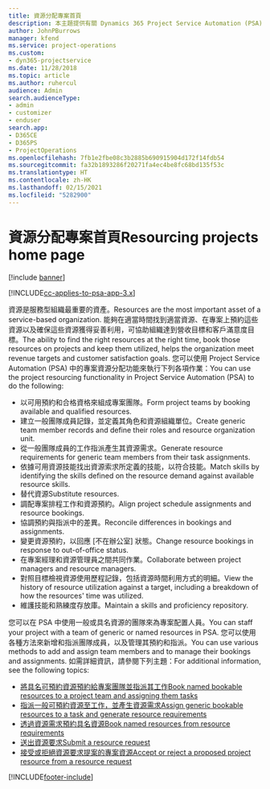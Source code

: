 ```yaml
---
title: 資源分配專案首頁
description: 本主題提供有關 Dynamics 365 Project Service Automation (PSA) 中資源管理功能的資訊。
author: JohnPBurrows
manager: kfend
ms.service: project-operations
ms.custom:
- dyn365-projectservice
ms.date: 11/28/2018
ms.topic: article
ms.author: ruhercul
audience: Admin
search.audienceType:
- admin
- customizer
- enduser
search.app:
- D365CE
- D365PS
- ProjectOperations
ms.openlocfilehash: 7fb1e2fbe08c3b2885b690915904d172f14fdb54
ms.sourcegitcommit: fa32b1893286f20271fa4ec4be8fc68bd135f53c
ms.translationtype: HT
ms.contentlocale: zh-HK
ms.lasthandoff: 02/15/2021
ms.locfileid: "5282900"
---
```

# <a name="resourcing-projects-home-page"></a><span data-ttu-id="20184-103">資源分配專案首頁</span><span class="sxs-lookup"><span data-stu-id="20184-103">Resourcing projects home page</span></span>

[!include [banner](../includes/psa-now-project-operations.md)]

[!INCLUDE[cc-applies-to-psa-app-3.x](../includes/cc-applies-to-psa-app-3x.md)]

<span data-ttu-id="20184-104">資源是服務型組織最重要的資產。</span><span class="sxs-lookup"><span data-stu-id="20184-104">Resources are the most important asset of a service-based organization.</span></span> <span data-ttu-id="20184-105">能夠在適當時間找到適當資源、在專案上預約這些資源以及確保這些資源獲得妥善利用，可協助組織達到營收目標和客戶滿意度目標。</span><span class="sxs-lookup"><span data-stu-id="20184-105">The ability to find the right resources at the right time, book those resources on projects and keep them utilized, helps the organization meet revenue targets and customer satisfaction goals.</span></span> <span data-ttu-id="20184-106">您可以使用 Project Service Automation (PSA) 中的專案資源分配功能來執行下列各項作業：</span><span class="sxs-lookup"><span data-stu-id="20184-106">You can use the project resourcing functionality in Project Service Automation (PSA) to do the following:</span></span>

- <span data-ttu-id="20184-107">以可用預約和合格資格來組成專案團隊。</span><span class="sxs-lookup"><span data-stu-id="20184-107">Form project teams by booking available and qualified resources.</span></span>
- <span data-ttu-id="20184-108">建立一般團隊成員記錄，並定義其角色和資源組織單位。</span><span class="sxs-lookup"><span data-stu-id="20184-108">Create generic team member records and define their roles and resource organization unit.</span></span>
- <span data-ttu-id="20184-109">從一般團隊成員的工作指派產生其資源需求。</span><span class="sxs-lookup"><span data-stu-id="20184-109">Generate resource requirements for generic team members from their task assignments.</span></span>
- <span data-ttu-id="20184-110">依據可用資源技能找出資源索求所定義的技能，以符合技能。</span><span class="sxs-lookup"><span data-stu-id="20184-110">Match skills by identifying the skills defined on the resource demand against available resource skills.</span></span>
- <span data-ttu-id="20184-111">替代資源</span><span class="sxs-lookup"><span data-stu-id="20184-111">Substitute resources.</span></span>
- <span data-ttu-id="20184-112">調配專案排程工作和資源預約。</span><span class="sxs-lookup"><span data-stu-id="20184-112">Align project schedule assignments and resource bookings.</span></span>
- <span data-ttu-id="20184-113">協調預約與指派中的差異。</span><span class="sxs-lookup"><span data-stu-id="20184-113">Reconcile differences in bookings and assignments.</span></span>
- <span data-ttu-id="20184-114">變更資源預約，以回應 [不在辦公室] 狀態。</span><span class="sxs-lookup"><span data-stu-id="20184-114">Change resource bookings in response to out-of-office status.</span></span>
- <span data-ttu-id="20184-115">在專案經理和資源管理員之間共同作業。</span><span class="sxs-lookup"><span data-stu-id="20184-115">Collaborate between project managers and resource managers.</span></span>
- <span data-ttu-id="20184-116">對照目標檢視資源使用歷程記錄，包括資源時間利用方式的明細。</span><span class="sxs-lookup"><span data-stu-id="20184-116">View the history of resource utilization against a target, including a breakdown of how the resources' time was utilized.</span></span>
- <span data-ttu-id="20184-117">維護技能和熟練度存放庫。</span><span class="sxs-lookup"><span data-stu-id="20184-117">Maintain a skills and proficiency repository.</span></span>


<span data-ttu-id="20184-118">您可以在 PSA 中使用一般或具名資源的團隊來為專案配置人員。</span><span class="sxs-lookup"><span data-stu-id="20184-118">You can staff your project with a team of generic or named resources in PSA.</span></span> <span data-ttu-id="20184-119">您可以使用各種方法來新增和指派團隊成員，以及管理其預約和指派。</span><span class="sxs-lookup"><span data-stu-id="20184-119">You can use various methods to add and assign team members and to manage their bookings and assignments.</span></span> <span data-ttu-id="20184-120">如需詳細資訊，請參閱下列主題：</span><span class="sxs-lookup"><span data-stu-id="20184-120">For additional information, see the following topics:</span></span>

- [<span data-ttu-id="20184-121">將具名可預約資源預約給專案團隊並指派其工作</span><span class="sxs-lookup"><span data-stu-id="20184-121">Book named bookable resources to a project team and assigning them tasks</span></span>](assign-named-bookable-resource.md)
- [<span data-ttu-id="20184-122">指派一般可預約資源至工作，並產生資源需求</span><span class="sxs-lookup"><span data-stu-id="20184-122">Assign generic bookable resources to a task and generate resource requirements</span></span>](assign-generic-bookable-resource.md)
- [<span data-ttu-id="20184-123">透過資源需求預約具名資源</span><span class="sxs-lookup"><span data-stu-id="20184-123">Book named resources from resource requirements</span></span>](book-named-resource.md)
- [<span data-ttu-id="20184-124">送出資源要求</span><span class="sxs-lookup"><span data-stu-id="20184-124">Submit a resource request</span></span>](submit-resource-request.md)
- [<span data-ttu-id="20184-125">接受或拒絕資源要求提案的專案資源</span><span class="sxs-lookup"><span data-stu-id="20184-125">Accept or reject a proposed project resource from a resource request</span></span>](accept-reject-proposed-resource.md)


[!INCLUDE[footer-include](../includes/footer-banner.md)]